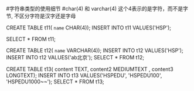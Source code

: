 #字符串类型的使用细节
#char(4) 和 varchar(4) 这个4表示的是字符，而不是字节, 不区分字符是汉字还是字母

CREATE TABLE t11(
	`name` CHAR(4));
INSERT INTO t11 VALUES('HSP');

SELECT * FROM t11;

CREATE TABLE t12(
	`name` VARCHAR(4));
INSERT INTO t12 VALUES('HSP');
INSERT INTO t12 VALUES('ab北京');
SELECT * FROM t12;

CREATE TABLE t13( content TEXT, content2 MEDIUMTEXT , content3 LONGTEXT);
INSERT INTO t13 VALUES('HSPEDU', 'HSPEDU100', 'HSPEDU1000~~');
SELECT * FROM t13;